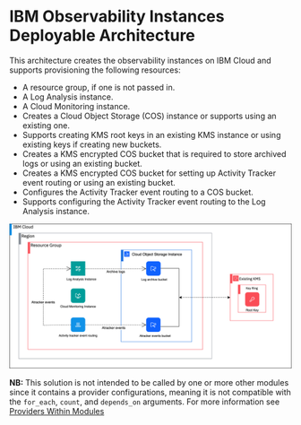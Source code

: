 # IBM Observability Instances Deployable Architecture

This architecture creates the observability instances on IBM Cloud and supports provisioning the following resources:

- A resource group, if one is not passed in.
- A Log Analysis instance.
- A Cloud Monitoring instance.
- Creates a Cloud Object Storage (COS) instance or supports using an existing one.
- Supports creating KMS root keys in an existing KMS instance or using existing keys if creating new buckets.
- Creates a KMS encrypted COS bucket that is required to store archived logs or using an existing bucket.
- Creates a KMS encrypted COS bucket for setting up Activity Tracker event routing or using an existing bucket.
- Configures the Activity Tracker event routing to a COS bucket.
- Supports configuring the Activity Tracker event routing to the Log Analysis instance.

![observability-instances-deployable-architecture](../../reference-architecture/deployable-architecture-observability-instances.svg)

**NB:** This solution is not intended to be called by one or more other modules since it contains a provider configurations, meaning it is not compatible with the `for_each`, `count`, and `depends_on` arguments. For more information see [Providers Within Modules](https://developer.hashicorp.com/terraform/language/modules/develop/providers)
